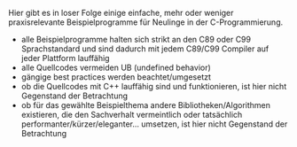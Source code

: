 Hier gibt es in loser Folge einige einfache, mehr oder weniger praxisrelevante Beispielprogramme für Neulinge in der C-Programmierung.  

* alle Beispielprogramme halten sich strikt an den C89 oder C99 Sprachstandard und sind dadurch mit jedem C89/C99 Compiler auf jeder Plattform lauffähig
* alle Quellcodes vermeiden UB (undefined behavior)
* gängige best practices werden beachtet/umgesetzt
* ob die Quellcodes mit C++ lauffähig sind und funktionieren, ist hier nicht Gegenstand der Betrachtung
* ob für das gewählte Beispielthema andere Bibliotheken/Algorithmen existieren, die den Sachverhalt vermeintlich oder tatsächlich performanter/kürzer/eleganter... umsetzen, ist hier nicht Gegenstand der Betrachtung

